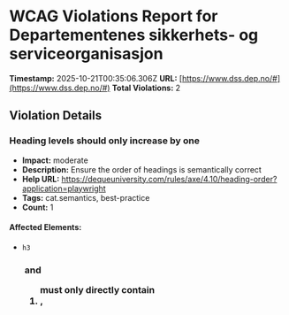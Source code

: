 # WCAG Violations Report for Departementenes sikkerhets- og serviceorganisasjon

**Timestamp:** 2025-10-21T00:35:06.306Z
**URL:** [https://www.dss.dep.no/#](https://www.dss.dep.no/#)
**Total Violations:** 2

## Violation Details

### Heading levels should only increase by one

- **Impact:** moderate
- **Description:** Ensure the order of headings is semantically correct
- **Help URL:** https://dequeuniversity.com/rules/axe/4.10/heading-order?application=playwright
- **Tags:** cat.semantics, best-practice
- **Count:** 1

#### Affected Elements:

- `h3`

### <ul> and <ol> must only directly contain <li>, <script> or <template> elements

- **Impact:** serious
- **Description:** Ensure that lists are structured correctly
- **Help URL:** https://dequeuniversity.com/rules/axe/4.10/list?application=playwright
- **Tags:** cat.structure, wcag2a, wcag131, EN-301-549, EN-9.1.3.1
- **Count:** 1

#### Affected Elements:

- `.is-style-list`
